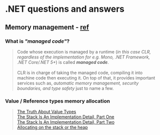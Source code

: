# .NET questions and answers

## Memory management - [ref](https://docs.microsoft.com/en-us/dotnet/standard/managed-code)
### What is _"managed code"_?
> Code whose execution is managed by a runtime (_in this case CLR, regardless of the implementation for e.g. Mono, .NET Framework, .NET Core/.NET 5+_) is called **_managed code_**.
> <br/>
> <br/>
> CLR is in charge of taking the managed code, compiling it into machine code then executing it. On top of that, it provides important services such as, _automatic memory management, security boundaries, and type safety_ just to name a few.

### Value / Reference types memory allocation
> [The Truth About Value Types](https://docs.microsoft.com/en-us/archive/blogs/ericlippert/the-truth-about-value-types)<br/>
> [The Stack Is An Implementation Detail, Part One](https://ericlippert.com/2009/04/27/the-stack-is-an-implementation-detail-part-one/)<br/>
> [The Stack Is An Implementation Detail, Part Two](https://ericlippert.com/2009/05/04/the-stack-is-an-implementation-detail-part-two/)<br/>
> [Allocating on the stack or the heap](https://devblogs.microsoft.com/dotnet/allocating-on-the-stack-or-the-heap/)
